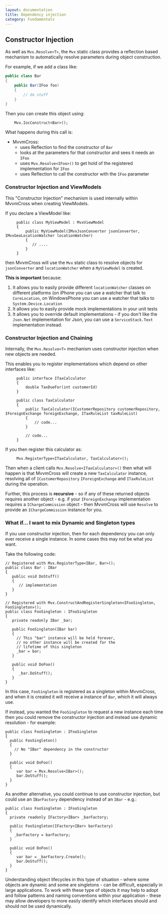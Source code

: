 ```yaml
---
layout: documentation
title: Dependency injection
category: Fundamentals
---
```

## Constructor Injection

As well as `Mvx.Resolve<T>`, the `Mvx` static class provides a reflection based mechanism to automatically resolve parameters during object construction.

For example, if we add a class like:

```c#
public class Bar
{
    public Bar(IFoo foo)
    {
        // do stuff
    }
}
```

Then you can create this object using: 

        Mvx.IocConstruct<Bar>();

What happens during this call is: 

- MvvmCross:
  - uses Reflection to find the constructor of `Bar`
  - looks at the parameters for that constructor and sees it needs an `IFoo`
  - uses `Mvx.Resolve<IFoo>()` to get hold of the registered implementation for `IFoo`
  - uses Reflection to call the constructor with the `IFoo` parameter

### Constructor Injection and ViewModels

This "Constructor Injection" mechanism is used internally within MvvmCross when creating ViewModels. 

If you declare a ViewModel like:

         public class MyViewModel : MvxViewModel
         {
             public MyViewModel(IMvxJsonConverter jsonConverter, IMvxGeoLocationWatcher locationWatcher)
             {
                // ....
             }
         }

then MvvmCross will use the `Mvx` static class to resolve objects for `jsonConverter` and `locationWatcher` when a `MyViewModel` is created.

**This is important** because:

1. It allows you to easily provide different `locationWatcher` classes on different platforms (on iPhone you can use a watcher that talk to `CoreLocation`, on WindowsPhone you can use a watcher that talks to `System.Device.Location`
2. It allows you to easily provide mock implementations in your unit tests
3. It allows you to override default implementations - if you don't like the `Json.Net` implementation for Json, you can use a `ServiceStack.Text` implementation instead.

### Constructor Injection and Chaining

Internally, the `Mvx.Resolve<T>` mechanism uses constructor injection when new objects are needed.

This enables you to register implementations which depend on other interfaces like:

         public interface ITaxCalculator
         {
             double TaxDueFor(int customerId)
         }

         public class TaxCalculator
         {
             public TaxCalculator(ICustomerRepository customerRepository, IForeignExchange foreignExchange, ITaxRuleList taxRuleList)
             {
                 // code...
             }

             // code...
         }

If you then register this calculator as:

         Mvx.RegisterType<ITaxCalculator, TaxCalculator>();

Then when a client calls `Mvx.Resolve<ITaxCalculator>()` then what will happen is that MvvmCross will create a new `TaxCalculator` instance, resolving all of `ICustomerRepository` `IForeignExchange` and `ITaxRuleList` during the operation.

Further, this process is **recursive** - so if any of these returned objects requires another object  - e.g. if your `IForeignExchange` implementation requires a `IChargeCommission` object - then MvvmCross will use `Resolve` to provide an `IChargeCommission` instance for you.

### What if... I want to mix Dynamic and Singleton types

If you use constructor injection, then for each dependency you can only ever receive a single instance. In some cases this may not be what you want. 

Take the following code: 

    // Registered with Mvx.RegisterType<IBar, Bar>();
    public class Bar : IBar
    {
       public void DoStuff()
       {
          // implementation
       }
    }

    // Registered with Mvx.ConstructAndRegisterSingleton<IFooSingleton, FooSingleton>();
    public class FooSingleton : IFooSingleton
    {
       private readonly IBar _bar;
    
       public FooSingleton(IBar bar)
       {
         // This "bar" instance will be held forever, 
         // no other instance will be created for the 
         // lifetime of this singleton 
         _bar = bar;
       }

       public void DoFoo()
       {
          _bar.DoStuff();
       }
    }

In this case, `FooSingleton` is registered as a singleton within MvvmCross, and when it is created it will receive a instance of `Bar`, which it will always use.

If instead, you wanted the `FooSingleton` to request a new instance each time then you could remove the constructor injection and instead use dynamic resolution - for example:

    public class FooSingleton : IFooSingleton
    {
      public FooSingleton()
      {
        // No "IBar" dependency in the constructor
      }

      public void DoFoo()
      {
         var bar = Mvx.Resolve<IBar>();
         bar.DoStuff();
      }
    }

As another alternative, you could continue to use constructor injection, but could use an `IBarFactory` dependency instead of an `IBar` - e.g.:

    public class FooSingleton : IFooSingleton
    {
      private readonly IFactory<IBar> _barFactory;

      public FooSingleton(IFactory<IBar> barFactory)
      {
        _barFactory = barFactory;
      }

      public void DoFoo()
      {
         var bar = _barFactory.Create();
         bar.DoStuff();
      }
    }

Understanding object lifecycles in this type of situation - where some objects are dynamic and some are singletons - can be difficult, especially in large applications. To work with these type of objects it may help to adopt and follow patterns and naming conventions within your application - these may allow developers to more easily identify which interfaces should and should not be used dynamically.

  [1]: http://www.martinfowler.com/articles/injection.html
  [2]: http://joelabrahamsson.com/inversion-of-control-an-introduction-with-examples-in-net/
  [3]: https://github.com/slodge/MvvmCross-Presentations/blob/master/MvxDay/InterfaceDrivenDevelopment.pptx

